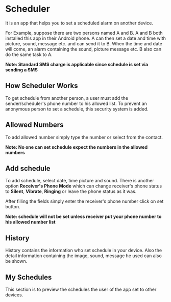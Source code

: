 # Scheduler
It is an app that helps you to set a scheduled alarm on another device.

For Example, suppose there are two persons named A and B. A and B both installed this app in their Android phone. 
A can then set a date and time with picture, sound, message etc. and can send it to B. 
When the time and date will come, an alarm containing the sound, picture message etc.
B also can do the same task to A.

**Note: Standard SMS charge is applicable since schedule is set via sending a SMS**

## How Scheduler Works

To get schedule from another person, a user must add the sender/scheduler's phone number to his allowed list. To prevent an anonymous person to set a schedule, this security system is added. 

## Allowed Numbers
To add allowed number simply type the number or select from the contact.

**Note: No one can set schedule expect the numbers in the allowed numbers**

## Add schedule
To add schedule, select date, time picture and sound. There is another option **Receiver's Phone Mode** which can change receiver's phone status to **Silent**, **Vibrate**, **Ringing** or leave the phone status as it was.

After filling the fields simply enter the receiver's phone number click on set button.


**Note: schedule will not be set unless receiver put your phone number to his allowed number list**

## History
History contains the information who set schedule in your device. Also the detail information containing the image, sound, message he used can also be shown.


## My Schedules
This section is to preview the schedules the user of the app set to other devices.

